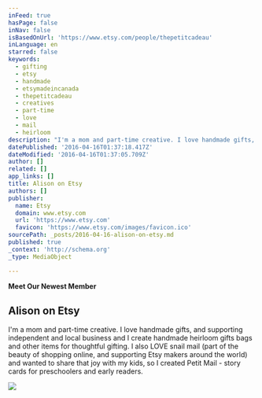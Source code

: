 ```yaml
---
inFeed: true
hasPage: false
inNav: false
isBasedOnUrl: 'https://www.etsy.com/people/thepetitcadeau'
inLanguage: en
starred: false
keywords:
  - gifting
  - etsy
  - handmade
  - etsymadeincanada
  - thepetitcadeau
  - creatives
  - part-time
  - love
  - mail
  - heirloom
description: "I'm a mom and part-time creative. I love handmade gifts, and supporting independent and local business and I create handmade heirloom gifts bags and other items for thoughtful gifting. I also LOVE snail mail (part of the beauty of shopping online, and supporting Etsy makers around the world) and wanted to share that joy with my kids, so I created Petit Mail - story cards for preschoolers and early readers."
datePublished: '2016-04-16T01:37:18.417Z'
dateModified: '2016-04-16T01:37:05.709Z'
author: []
related: []
app_links: []
title: Alison on Etsy
authors: []
publisher:
  name: Etsy
  domain: www.etsy.com
  url: 'https://www.etsy.com'
  favicon: 'https://www.etsy.com/images/favicon.ico'
sourcePath: _posts/2016-04-16-alison-on-etsy.md
published: true
_context: 'http://schema.org'
_type: MediaObject

---
```

**Meet Our Newest Member**

<article style=""><h1>Alison on Etsy</h1><p>I'm a mom and part-time creative. I love handmade gifts, and supporting independent and local business and I create handmade heirloom gifts bags and other items for thoughtful gifting. I also LOVE snail mail (part of the beauty of shopping online, and supporting Etsy makers around the world) and wanted to share that joy with my kids, so I created Petit Mail - story cards for preschoolers and early readers.</p><img src="https://img0.etsystatic.com/042/0/21782489/iusa_75x75.26647154_5n69.jpg" /></article>